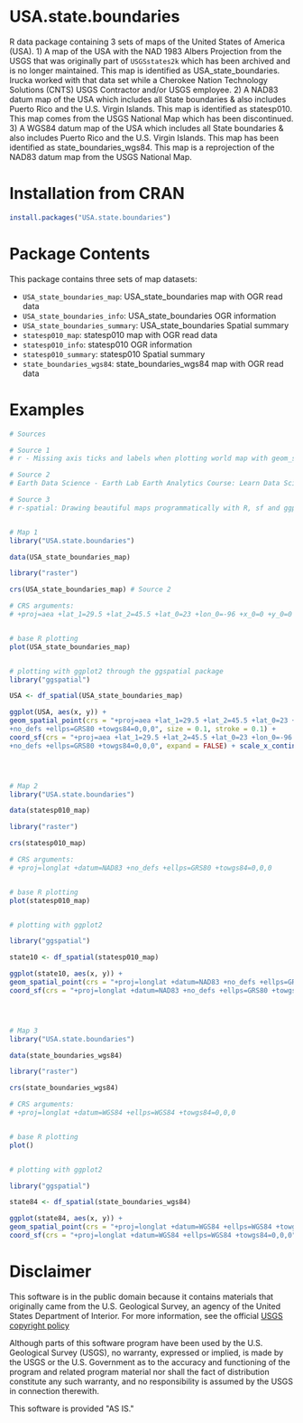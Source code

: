# USA.state.boundaries

R data package containing 3 sets of maps of the United States of America (USA). 1) A map of the USA with the NAD 1983 Albers Projection from the USGS that was originally part of `USGSstates2k` which has been archived and is no longer maintained. This map is identified as USA_state_boundaries. Irucka worked with that data set while a Cherokee Nation Technology Solutions (CNTS) USGS Contractor and/or USGS employee. 2) A NAD83 datum map of the USA which includes all State boundaries & also includes Puerto Rico and the U.S. Virgin Islands. This map is identified as statesp010. This map comes from the USGS National Map which has been discontinued. 3) A WGS84 datum map of the USA which includes all State boundaries & also includes Puerto Rico and the U.S. Virgin Islands. This map has been identified as state_boundaries_wgs84. This map is a reprojection of the NAD83 datum map from the USGS National Map.


# Installation from CRAN

```R
install.packages("USA.state.boundaries")
```


# Package Contents
This package contains three sets of map datasets:

* `USA_state_boundaries_map`: USA_state_boundaries map with OGR read data
* `USA_state_boundaries_info`: USA_state_boundaries OGR information
* `USA_state_boundaries_summary`: USA_state_boundaries Spatial summary
* `statesp010_map`: statesp010 map with OGR read data
* `statesp010_info`: statesp010 OGR information
* `statesp010_summary`: statesp010 Spatial summary
* `state_boundaries_wgs84`: state_boundaries_wgs84 map with OGR read data



# Examples
```R
# Sources

# Source 1
# r - Missing axis ticks and labels when plotting world map with geom_sf() - Stack Overflow, answered and edited on Nov 2 2019 By Claus Wilke, https://stackoverflow.com/questions/58663607/missing-axis-ticks-and-labels-when-plotting-world-map-with-geom-sf

# Source 2
# Earth Data Science - Earth Lab Earth Analytics Course: Learn Data Science: Lesson 6. GIS in R: How to Reproject Vector Data in Different Coordinate Reference Systems (crs) in R By Leah Wasser, https://www.earthdatascience.org/courses/earth-analytics/spatial-data-r/reproject-vector-data/

# Source 3
# r-spatial: Drawing beautiful maps programmatically with R, sf and ggplot2 — Part 1: Basics By Mel Moreno and Mathieu Basille, Oct 25, 2018, https://www.r-spatial.org/r/2018/10/25/ggplot2-sf.html


# Map 1
library("USA.state.boundaries")

data(USA_state_boundaries_map)

library("raster")

crs(USA_state_boundaries_map) # Source 2

# CRS arguments:
# +proj=aea +lat_1=29.5 +lat_2=45.5 +lat_0=23 +lon_0=-96 +x_0=0 +y_0=0 +datum=NAD83 +units=m


# base R plotting
plot(USA_state_boundaries_map)


# plotting with ggplot2 through the ggspatial package
library("ggspatial")

USA <- df_spatial(USA_state_boundaries_map)

ggplot(USA, aes(x, y)) +
geom_spatial_point(crs = "+proj=aea +lat_1=29.5 +lat_2=45.5 +lat_0=23 +lon_0=-96 +x_0=0 +y_0=0 +datum=NAD83 +units=m
+no_defs +ellps=GRS80 +towgs84=0,0,0", size = 0.1, stroke = 0.1) +
coord_sf(crs = "+proj=aea +lat_1=29.5 +lat_2=45.5 +lat_0=23 +lon_0=-96 +x_0=0 +y_0=0 +datum=NAD83 +units=m
+no_defs +ellps=GRS80 +towgs84=0,0,0", expand = FALSE) + scale_x_continuous(breaks = seq(-180, 180, by = 20)) + scale_y_continuous(breaks = seq(-90, 90, by = 10)) # Source 1 and Source 3




# Map 2
library("USA.state.boundaries")

data(statesp010_map)

library("raster")

crs(statesp010_map)

# CRS arguments:
# +proj=longlat +datum=NAD83 +no_defs +ellps=GRS80 +towgs84=0,0,0


# base R plotting
plot(statesp010_map)


# plotting with ggplot2

library("ggspatial")

state10 <- df_spatial(statesp010_map)

ggplot(state10, aes(x, y)) +
geom_spatial_point(crs = "+proj=longlat +datum=NAD83 +no_defs +ellps=GRS80 +towgs84=0,0,0", size = 0.1, stroke = 0.1) +
coord_sf(crs = "+proj=longlat +datum=NAD83 +no_defs +ellps=GRS80 +towgs84=0,0,0", expand = FALSE) + scale_x_continuous(breaks = seq(-180, 180, by = 20)) + scale_y_continuous(breaks = seq(-90, 90, by = 10)) # Source 1 and Source 3




# Map 3
library("USA.state.boundaries")

data(state_boundaries_wgs84)

library("raster")

crs(state_boundaries_wgs84)

# CRS arguments:
# +proj=longlat +datum=WGS84 +ellps=WGS84 +towgs84=0,0,0


# base R plotting
plot()


# plotting with ggplot2

library("ggspatial")

state84 <- df_spatial(state_boundaries_wgs84)

ggplot(state84, aes(x, y)) +
geom_spatial_point(crs = "+proj=longlat +datum=WGS84 +ellps=WGS84 +towgs84=0,0,0", size = 0.1, stroke = 0.1) +
coord_sf(crs = "+proj=longlat +datum=WGS84 +ellps=WGS84 +towgs84=0,0,0", expand = FALSE) + scale_x_continuous(breaks = seq(-180, 180, by = 20)) + scale_y_continuous(breaks = seq(-90, 90, by = 10)) # Source 1 and Source 3
```



# Disclaimer

This software is in the public domain because it contains materials that originally came from the U.S. Geological Survey, an agency of the United States Department of Interior. For more information, see the official [USGS copyright policy](https://www.usgs.gov/information-policies-and-instructions/copyrights-and-credits#copyright)

Although parts of this software program have been used by the U.S. Geological Survey (USGS), no warranty, expressed or implied, is made by the USGS or the U.S. Government as to the accuracy and functioning of the program and related program material nor shall the fact of distribution constitute any such warranty, and no responsibility is assumed by the USGS in connection therewith.

This software is provided "AS IS."
